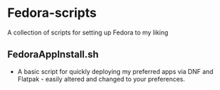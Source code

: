 # Fedora-scripts
A collection of scripts for setting up Fedora to my liking

## FedoraAppInstall.sh
- A basic script for quickly deploying my preferred apps via DNF and Flatpak - easily altered and changed to your preferences. 
